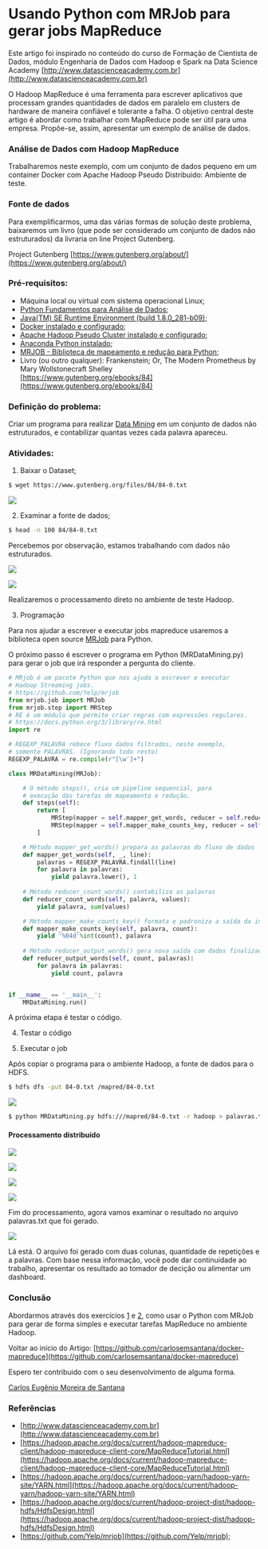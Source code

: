 # Usando Python com MRJob para gerar jobs MapReduce


Este artigo foi inspirado no conteúdo do curso de Formação de Cientista de Dados, módulo Engenharia de Dados com Hadoop e Spark na Data Science Academy [http://www.datascienceacademy.com.br](http://www.datascienceacademy.com.br) 


O Hadoop MapReduce é uma ferramenta para escrever aplicativos que processam grandes quantidades de dados em paralelo em clusters de hardware de maneira confiável e tolerante a falha. O objetivo central deste artigo é abordar como trabalhar com MapReduce pode ser útil para uma empresa. Propõe-se, assim, apresentar um exemplo de análise de dados. 


###  Análise de Dados com Hadoop MapReduce


Trabalharemos neste exemplo, com um conjunto de dados pequeno em um container Docker com Apache Hadoop Pseudo Distribuido: Ambiente de teste.


### Fonte de dados

Para exemplificarmos, uma das várias formas de solução deste problema, baixaremos um livro (que pode ser considerado um conjunto de dados não estruturados) da livraria on line Project Gutenberg.

Project Gutenberg
[https://www.gutenberg.org/about/](https://www.gutenberg.org/about/)


### Pré-requisitos:  

- Máquina local ou virtual com sistema operacional Linux;
- [Python Fundamentos para Análise de Dados](https://www.datascienceacademy.com.br/course?courseid=python-fundamentos);
- [Java(TM) SE Runtime Environment (build 1.8.0_281-b09)](https://www.java.com/pt-BR/download/ie_manual.jsp?locale=pt_BR);
- [Docker instalado e configurado](https://www.docker.com/get-started); 
- [Apache Hadoop Pseudo Cluster instalado e configurado](https://github.com/carlosemsantana/docker-hadoop);
- [Anaconda Python instalado](https://www.anaconda.com/products/individual#Downloads);
- [MRJOB - Biblioteca de mapeamento e redução para Python](https://github.com/Yelp/mrjob);
- Livro (ou outro qualquer): Frankenstein; Or, The Modern Prometheus by Mary Wollstonecraft Shelley<br>
[https://www.gutenberg.org/ebooks/84](https://www.gutenberg.org/ebooks/84)


### Definição do problema:


Criar um programa para realizar [Data Mining](https://pt.wikipedia.org/wiki/Minera%C3%A7%C3%A3o_de_dados) em um conjunto de dados não estruturados, e contabilizar quantas vezes cada palavra apareceu.


### Atividades:


1) Baixar o Dataset;

<!-- #region -->
```bash 
$ wget https://www.gutenberg.org/files/84/84-0.txt
```
<!-- #endregion -->

![](img/wget.png)


2) Examinar a fonte de dados;

<!-- #region -->
```bash 
$ head -n 100 84/84-0.txt
```
<!-- #endregion -->

Percebemos por observação, estamos trabalhando com dados não estruturados.


![](img/head1.png)


![](img/head2.png)


Realizaremos o processamento direto no ambiente de teste Hadoop.


3) Programação


Para nos ajudar a escrever e executar jobs mapreduce usaremos a biblioteca open source [MRJob](https://github.com/Yelp/mrjob) para Python. 


O próximo passo é escrever o programa em Python (MRDataMining.py) para gerar o job que irá responder a pergunta do cliente.



<!-- #region -->
```python
# MRjob é um pacote Python que nos ajuda a escrever e executar 
# Hadoop Streaming jobs.
# https://github.com/Yelp/mrjob
from mrjob.job import MRJob
from mrjob.step import MRStep
# RE é um módulo que permite criar regras com expressões regulares.
# https://docs.python.org/3/library/re.html
import re

# REGEXP_PALAVRA rebece fluxo dados filtrados, neste exemplo, 
# somente PALAVRAS. (Ignorando todo resto)
REGEXP_PALAVRA = re.compile(r"[\w']+")

class MRDataMining(MRJob):

    # O método steps(), cria um pipeline sequencial, para 
    # execução das tarefas de mapeamento e redução.
    def steps(self):
        return [
            MRStep(mapper = self.mapper_get_words, reducer = self.reducer_count_words),
            MRStep(mapper = self.mapper_make_counts_key, reducer = self.reducer_output_words)
        ]

    # Método mapper_get_words() prepara as palavras do fluxo de dados
    def mapper_get_words(self, _, line):
        palavras = REGEXP_PALAVRA.findall(line)
        for palavra in palavras:
            yield palavra.lower(), 1
            
    # Método reducer_count_words() contabiliza as palavras
    def reducer_count_words(self, palavra, values):
        yield palavra, sum(values)

    # Método mapper_make_counts_key() formata e padroniza a saída da informação
    def mapper_make_counts_key(self, palavra, count):
        yield '%04d'%int(count), palavra
        
    # Método reducer_output_words() gera nova saída com dados finalizados   
    def reducer_output_words(self, count, palavras):
        for palavra in palavras:
            yield count, palavra


if __name__ == '__main__':
    MRDataMining.run()
```
<!-- #endregion -->

A próxima etapa é testar o código.


4) Testar o código


5) Executar o job


Após copiar o programa para o ambiente Hadoop, a fonte de dados para o HDFS.

<!-- #region -->
```bash 
$ hdfs dfs -put 84-0.txt /mapred/84-0.txt
```
<!-- #endregion -->

![](img/cp-livro.png)

<!-- #region -->
```bash 
$ python MRDataMining.py hdfs:///mapred/84-0.txt -r hadoop > palavras.txt
```
<!-- #endregion -->

#### Processamento distribuído


![](img/saida1.png)


![](img/saida2.png)


![](img/saida3.png)


![](img/fim.png)


Fim do processamento, agora vamos examinar o resultado no arquivo palavras.txt que foi gerado.


![](img/palavras-txt.png)


Lá está. O arquivo foi gerado com duas colunas, quantidade de repetições e a palavras. Com base nessa informação, você pode dar continuidade ao trabalho, apresentar os resultado ao tomador de decição ou alimentar um dashboard.


### Conclusão


Abordarmos através dos exercícios [1](https://github.com/carlosemsantana/docker-mapreduce) e [2](https://github.com/carlosemsantana/docker-mapreduce/DataMining.md), como usar o Python com MRJob para gerar de forma simples e executar tarefas MapReduce no ambiente Hadoop.


Voltar ao início do Artigo: [https://github.com/carlosemsantana/docker-mapreduce](https://github.com/carlosemsantana/docker-mapreduce)


Espero ter contribuido com o seu desenvolvimento de alguma forma.


[Carlos Eugênio Moreira de Santana](https://carlosemsantana.github.io/)


### Referências


- [http://www.datascienceacademy.com.br](http://www.datascienceacademy.com.br)<br>
- [https://hadoop.apache.org/docs/current/hadoop-mapreduce-client/hadoop-mapreduce-client-core/MapReduceTutorial.html](https://hadoop.apache.org/docs/current/hadoop-mapreduce-client/hadoop-mapreduce-client-core/MapReduceTutorial.html)<br>
- [https://hadoop.apache.org/docs/current/hadoop-yarn/hadoop-yarn-site/YARN.html](https://hadoop.apache.org/docs/current/hadoop-yarn/hadoop-yarn-site/YARN.html)<br>
- [https://hadoop.apache.org/docs/current/hadoop-project-dist/hadoop-hdfs/HdfsDesign.html](https://hadoop.apache.org/docs/current/hadoop-project-dist/hadoop-hdfs/HdfsDesign.html)<br>
- [https://github.com/Yelp/mrjob](https://github.com/Yelp/mrjob);

```python

```
